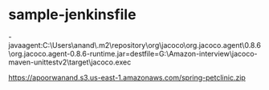 # sample-jenkinsfile

-javaagent:C:\\Users\\anand\\.m2\\repository\\org\\jacoco\\org.jacoco.agent\\0.8.6\\org.jacoco.agent-0.8.6-runtime.jar=destfile=G:\\Amazon-interview\\jacoco-maven-unittestv2\\target\\jacoco.exec


https://apoorwanand.s3.us-east-1.amazonaws.com/spring-petclinic.zip

